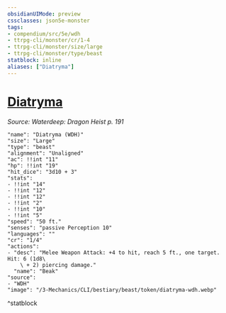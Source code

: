 ```yaml
---
obsidianUIMode: preview
cssclasses: json5e-monster
tags:
- compendium/src/5e/wdh
- ttrpg-cli/monster/cr/1-4
- ttrpg-cli/monster/size/large
- ttrpg-cli/monster/type/beast
statblock: inline
aliases: ["Diatryma"]
---
```

# [Diatryma](3-Mechanics\CLI\bestiary\beast/diatryma-wdh.md)
*Source: Waterdeep: Dragon Heist p. 191*  

```statblock
"name": "Diatryma (WDH)"
"size": "Large"
"type": "beast"
"alignment": "Unaligned"
"ac": !!int "11"
"hp": !!int "19"
"hit_dice": "3d10 + 3"
"stats":
- !!int "14"
- !!int "12"
- !!int "12"
- !!int "2"
- !!int "10"
- !!int "5"
"speed": "50 ft."
"senses": "passive Perception 10"
"languages": ""
"cr": "1/4"
"actions":
- "desc": "Melee Weapon Attack: +4 to hit, reach 5 ft., one target. Hit: 6 (1d8\
    \ + 2) piercing damage."
  "name": "Beak"
"source":
- "WDH"
"image": "/3-Mechanics/CLI/bestiary/beast/token/diatryma-wdh.webp"
```
^statblock